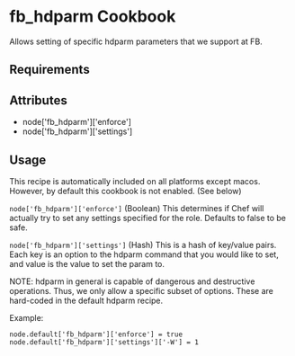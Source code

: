 fb_hdparm Cookbook
==================
Allows setting of specific hdparm parameters that we support at FB.

Requirements
------------

Attributes
----------
* node['fb_hdparm']['enforce']
* node['fb_hdparm']['settings']

Usage
-----
This recipe is automatically included on all platforms except
macos. However, by default this cookbook is not enabled. (See below)

`node['fb_hdparm']['enforce']` (Boolean)
This determines if Chef will actually try to set any settings specified
for the role. Defaults to false to be safe.

`node['fb_hdparm']['settings']` (Hash)
This is a hash of key/value pairs. Each key is an option to the hdparm
command that you would like to set, and value is the value to set the
param to.

NOTE: hdparm in general is capable of dangerous and destructive
      operations. Thus, we only allow a specific subset of options.
      These are hard-coded in the default hdparm recipe.

Example:
```
node.default['fb_hdparm']['enforce'] = true
node.default['fb_hdparm']['settings']['-W'] = 1
```
